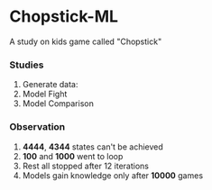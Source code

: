# Chopstick-ML
A study on kids game called "Chopstick"

### Studies
1. Generate data:  
2. Model Fight
3. Model Comparison

### Observation 
1. **4444**, **4344** states can't be achieved
2. **100** and **1000** went to loop
2. Rest all stopped after 12 iterations
3. Models gain knowledge only after **10000** games
